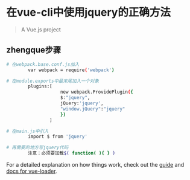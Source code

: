 # 在vue-cli中使用jquery的正确方法

> A Vue.js project

## zhengque步骤

``` bash
# 在webpack.base.conf.js加入
        var webpack = require('webpack')

# 在module.exports中最末尾加入一个对象
        plugins:[
     				new webpack.ProvidePlugin({
      			    $:"jquery",
        		    jQuery:'jquery',
        		    "window.jQuery":"jquery"
   					})
				]

# 在main.js中引入
        import $ from 'jquery'

# 再需要的地方写jquery代码
        注意：必须要加载$( function( ){ } )
```

For a detailed explanation on how things work, check out the [guide](http://vuejs-templates.github.io/webpack/) and [docs for vue-loader](http://vuejs.github.io/vue-loader).
